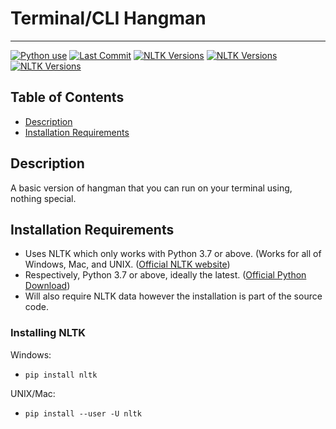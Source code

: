 # Terminal/CLI Hangman
---

<a href="https://img.shields.io/github/languages/top/M1zushi/Terminal-Hangman"><img alt="Python use" src="https://img.shields.io/github/languages/top/M1zushi/Terminal-Hangman"></a>
<a href="https://img.shields.io/github/last-commit/M1zushi/Terminal-Hangman"><img alt="Last Commit" src="https://img.shields.io/github/last-commit/M1zushi/Terminal-Hangman"></a>
<a href="https://img.shields.io/pypi/pyversions/nltk"><img alt="NLTK Versions" src="https://img.shields.io/pypi/pyversions/nltk"></a>
<a href="https://img.shields.io/readthedocs/nltk"><img alt="NLTK Versions" src="https://img.shields.io/readthedocs/nltk"></a>
<a href="https://img.shields.io/github/checks-status/M1zushi/Terminal-Hangman/main"><img alt="NLTK Versions" src="https://img.shields.io/github/checks-status/M1zushi/Terminal-Hangman/main"></a>




## Table of Contents

- [Description](#description)
- [Installation Requirements](#installation-requirements)


## Description

A basic version of hangman that you can run on your terminal using, nothing special.

## Installation Requirements

- Uses NLTK which only works with Python 3.7 or above. (Works for all of Windows, Mac, and UNIX. (<a href="https://www.nltk.org/install.html">Official NLTK website</a>)
- Respectively, Python 3.7 or above, ideally the latest. (<a href="https://www.python.org/downloads/">Official Python Download</a>)
- Will also require NLTK data however the installation is part of the source code. 


### Installing NLTK 
 
 Windows:

- `pip install nltk`

UNIX/Mac:

- `pip install --user -U nltk`


